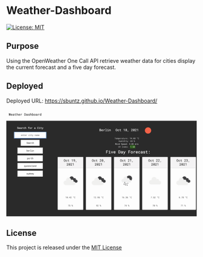 # Weather-Dashboard
[![License: MIT](https://img.shields.io/badge/License-MIT-yellow.svg)](https://opensource.org/licenses/MIT)

## Purpose
Using the OpenWeather One Call API retrieve weather data for cities display the current forecast and a five day forecast.

<a name="deployed"></a>
## Deployed 
Deployed URL: https://sbuntz.github.io/Weather-Dashboard/


![](/assets/images/screenshot.png)


## License
This project is released under the [MIT License](LICENSE)
